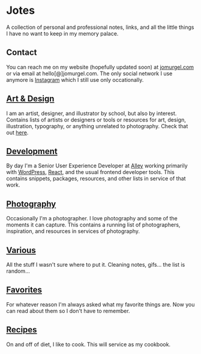 # Jotes
A collection of personal and professional notes, links, and all the little things I have no want to keep in my memory palace.

## Contact
You can reach me on my website (hopefully updated soon) at [jomurgel.com](https://jomurgel.com) or via email at hello[@]jomurgel.com. The only social network I use anymore is [Instagram](https://www.instagram.com/jomurgel/) which I still use only occationally.

## [Art & Design](art-design.md)  
I am an artist, designer, and illustrator by school, but also by interest. Contains lists of artists or designers or tools or resources for art, design, illustration, typography, or anything unrelated to photography. Check that out [here](photography.md).

## [Development](development.md)  
By day I'm a Senior User Experience Developer at [Alley](https://alley.co) working primarily with [WordPress](https://wordpress.org), [React](https://reactjs.org/), and the usual frontend developer tools. This contains snippets, packages, resources, and other lists in service of that work.

## [Photography](photography.md)  
Occasionally I'm a photographer. I love photography and some of the moments it can capture. This contains a running list of photographers, inspiration, and resources in services of photography.

## [Various](various.md)
All the stuff I wasn't sure where to put it. Cleaning notes, gifs... the list is random...

## [Favorites](favorites.md)  
For whatever reason I'm always asked what my favorite things are. Now you can read about them so I don't have to remember.

## [Recipes](recipes.md)  
On and off of diet, I like to cook. This will service as my cookbook.
